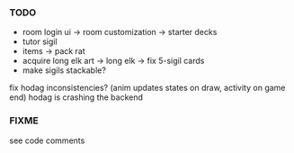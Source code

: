 ### TODO
- room login ui -> room customization -> starter decks
- tutor sigil
- items -> pack rat
- acquire long elk art -> long elk -> fix 5-sigil cards
- make sigils stackable?

fix hodag inconsistencies? (anim updates states on draw, activity on game end)
hodag is crashing the backend

### FIXME
see code comments